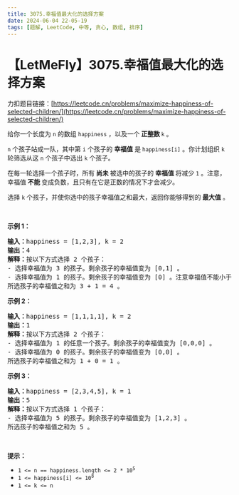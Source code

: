 ```yaml
---
title: 3075.幸福值最大化的选择方案
date: 2024-06-04 22-05-19
tags: [题解, LeetCode, 中等, 贪心, 数组, 排序]
---
```


# 【LetMeFly】3075.幸福值最大化的选择方案

力扣题目链接：[https://leetcode.cn/problems/maximize-happiness-of-selected-children/](https://leetcode.cn/problems/maximize-happiness-of-selected-children/)

<p>给你一个长度为 <code>n</code> 的数组 <code>happiness</code> ，以及一个<strong> 正整数 </strong><code>k</code> 。</p>

<p><code>n</code> 个孩子站成一队，其中第 <code>i</code> 个孩子的 <strong>幸福值</strong> 是<strong> </strong><code>happiness[i]</code> 。你计划组织 <code>k</code> 轮筛选从这 <code>n</code> 个孩子中选出 <code>k</code> 个孩子。</p>

<p>在每一轮选择一个孩子时，所有<strong> 尚未 </strong>被选中的孩子的 <strong>幸福值 </strong>将减少 <code>1</code> 。注意，幸福值<strong> 不能 </strong>变成负数，且只有在它是正数的情况下才会减少。</p>

<p>选择 <code>k</code> 个孩子，并使你选中的孩子幸福值之和最大，返回你能够得到的<strong> </strong><strong>最大值</strong> 。</p>

<p>&nbsp;</p>

<p><strong class="example">示例 1：</strong></p>

<pre>
<strong>输入：</strong>happiness = [1,2,3], k = 2
<strong>输出：</strong>4
<strong>解释：</strong>按以下方式选择 2 个孩子：
- 选择幸福值为 3 的孩子。剩余孩子的幸福值变为 [0,1] 。
- 选择幸福值为 1 的孩子。剩余孩子的幸福值变为 [0] 。注意幸福值不能小于 0 。
所选孩子的幸福值之和为 3 + 1 = 4 。
</pre>

<p><strong class="example">示例 2：</strong></p>

<pre>
<strong>输入：</strong>happiness = [1,1,1,1], k = 2
<strong>输出：</strong>1
<strong>解释：</strong>按以下方式选择 2 个孩子：
- 选择幸福值为 1 的任意一个孩子。剩余孩子的幸福值变为 [0,0,0] 。
- 选择幸福值为 0 的孩子。剩余孩子的幸福值变为 [0,0] 。
所选孩子的幸福值之和为 1 + 0 = 1 。
</pre>

<p><strong class="example">示例 3：</strong></p>

<pre>
<strong>输入：</strong>happiness = [2,3,4,5], k = 1
<strong>输出：</strong>5
<strong>解释：</strong>按以下方式选择 1 个孩子：
- 选择幸福值为 5 的孩子。剩余孩子的幸福值变为 [1,2,3] 。
所选孩子的幸福值之和为 5 。
</pre>

<p>&nbsp;</p>

<p><strong>提示：</strong></p>

<ul>
	<li><code>1 &lt;= n == happiness.length &lt;= 2 * 10<sup>5</sup></code></li>
	<li><code>1 &lt;= happiness[i] &lt;= 10<sup>8</sup></code></li>
	<li><code>1 &lt;= k &lt;= n</code></li>
</ul>


    
